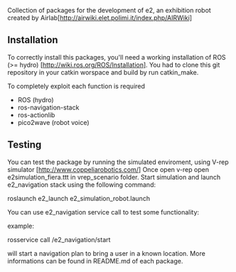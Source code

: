 Collection of packages for the development of e2, an exhibition robot created by Airlab[http://airwiki.elet.polimi.it/index.php/AIRWiki]

Installation 
--------------------------------- 
To correctly install this packages, you'll need a working installation of ROS (>= hydro) [http://wiki.ros.org/ROS/Installation].
You had to clone this git repository in your catkin worspace and build by run catkin_make.

To completely exploit each function is required

  * ROS (hydro)
  * ros-navigation-stack
  * ros-actionlib
  * pico2wave (robot voice)


Testing
--------------------------------- 
You can test the package by running the simulated enviroment, using V-rep simulator [http://www.coppeliarobotics.com/]
Once open v-rep open e2simulation_fiera.ttt in vrep_scenario folder. Start simulation and launch e2_navigation stack using the following command:

roslaunch e2_launch e2_simulation_robot.launch

You can use e2_navigation service call to test some functionality:

example:

rosservice call /e2_navigation/start 

will start a navigation plan to bring a user in a known location.
More informations can be found in README.md of each package. 






